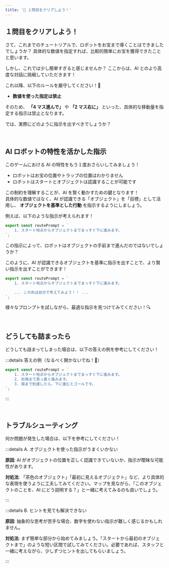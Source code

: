 ```yaml
---
title: '💛 １問目をクリアしよう！'
---
```


## １問目をクリアしよう！

さて、これまでのチュートリアルで、ロボットをお宝まで導くことはできましたでしょうか？
具体的な数値を指定すれば、比較的簡単にお宝を獲得できたことと思います。

しかし、これでは少し簡単すぎると感じませんか？
ここからは、AI とのより高度な対話に挑戦していただきます！

これ以降、以下のルールを厳守してください！🔐

- **数値を使った指定は禁止**

そのため、 **「4 マス進んで」** や **「2 マス右に」** といった、具体的な移動量を指定する指示は禁止となります。

では、実際にどのように指示を出すべきでしょうか？

<br />

## AI ロボットの特性を活かした指示

このゲームにおける AI の特性をもう１度おさらいしてみましょう！

- ロボットはお宝の位置やトラップの位置はわかりません
- ロボットはスタートとオブジェクトは認識することが可能です

この制約を理解することが、AI を賢く動かすための鍵となります！\
具体的な数値ではなく、AI が認識できる「オブジェクト」を「目標」として活用し、 **オブジェクトを基準とした行動** を指示するようにしましょう。

例えば、以下のような指示が考えられます！

```javascript
export const routePrompt = `
    1. スタート地点からオブジェクトまでまっすぐ下に進みます。
`;
```

この指示によって、ロボットはオブジェクトの手前まで進んだのではないでしょうか？

このように、AI が認識できるオブジェクトを基準に指示を出すことで、より賢い指示を出すことができます！

```javascript
export const routePrompt = `
    1. スタート地点からオブジェクトまでまっすぐ下に進みます。

    ... この先は自分で考えてみよう！！ ...
`;
```

様々なプロンプトを試しながら、最適な指示を見つけてみてください！🔍

<br />

## どうしても詰まったら

どうしても詰まってしまった場合は、以下の答えの例を参考にしてください！

:::details 答えの例（なるべく開かないでね！🤫）

```javascript
export const routePrompt = `
    1. スタート地点からオブジェクトまでまっすぐ下に進みます。
    2. 右端まで真っ直ぐ進みます。
    3. 端まで到達したら、下に進むとゴールです。
`;
```

:::

<br />

## トラブルシューティング

何か問題が発生した場合は、以下を参考にしてください！

:::details A. オブジェクトを使った指示がうまくいかない

**原因**: AI がオブジェクトの位置を正しく認識できていないか、指示が曖昧な可能性があります。

**対処法**: 「茶色のオブジェクト」「最初に見えるオブジェクト」など、より具体的な表現を使うように工夫してみてください。マップを見ながら、「このオブジェクトのことを、AI にどう説明する？」と一緒に考えてみるのも良いでしょう。

:::

:::details B. ヒントを見ても解決できない

**原因**: 抽象的な思考が苦手な場合、数字を使わない指示が難しく感じるかもしれません。

**対処法**: まず簡単な部分から始めてみましょう。「スタートから最初のオブジェクトまで」のような短い区間で試してみてください。必要であれば、スタッフと一緒に考えながら、少しずつヒントを出してもらいましょう。

:::

```

```
